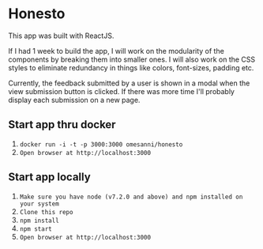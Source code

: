 # Honesto
This app was built with ReactJS.

If I had 1 week to build the app, I will work on the modularity of the components
by breaking them into smaller ones. I will also work on the CSS styles to eliminate
redundancy in things like colors, font-sizes, padding etc.

Currently, the feedback submitted by a user is shown in a modal when the view submission
button is clicked. If there was more time I'll probably display each submission on a new page.

## Start app thru docker
1. `docker run -i -t -p 3000:3000 omesanni/honesto`
2. `Open browser at http://localhost:3000`

## Start app locally
1. `Make sure you have node (v7.2.0 and above) and npm installed on your system`
2. `Clone this repo`
3. `npm install`
4. `npm start`
5. `Open browser at http://localhost:3000`
